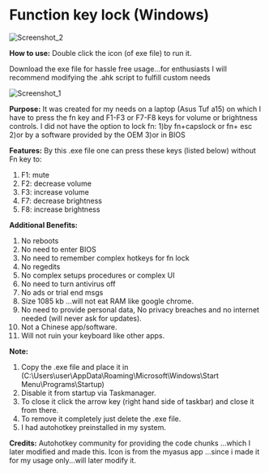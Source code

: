 # Function key lock (Windows) 


![Screenshot_2](https://user-images.githubusercontent.com/76086728/102328648-56051d80-3fad-11eb-8c33-4e2360c525fe.png)


**How to use:**
Double click the icon (of exe file) to run it.

Download the exe file for hassle free usage...for enthusiasts I will recommend modifying the .ahk script to fulfill custom needs


![Screenshot_1](https://user-images.githubusercontent.com/76086728/102328417-0f172800-3fad-11eb-80a6-cbb15a8c1848.png)


**Purpose:**
It was created for my needs on a laptop (Asus Tuf a15) on which I have to press the fn key and F1-F3 or F7-F8 keys for volume or brightness controls.
I did not have the option to lock fn:
1)by fn+capslock or fn+ esc 
2)or by a software provided by the OEM 
3)or in BIOS

**Features:**
By this .exe file one can press these keys (listed below) without Fn key to:
1) F1: mute 
2) F2: decrease volume
3) F3: increase volume
4) F7: decrease brightness
5) F8: increase brightness

**Additional Benefits:**

1) No reboots
2) No need to enter BIOS
3) No need to remember complex hotkeys for fn lock
4) No regedits
5) No complex setups procedures or complex UI
6) No need to turn antivirus off
7) No ads or trial end msgs
8) Size 1085 kb ...will not eat RAM like google chrome.
9) No need to provide personal data, No privacy breaches and no internet needed (will never ask for updates).
10) Not a Chinese app/software.
11) Will not ruin your keyboard like other apps.

**Note:** 
1) Copy the .exe file and place it in (C:\Users\user\AppData\Roaming\Microsoft\Windows\Start Menu\Programs\Startup) 
2) Disable it from startup via Taskmanager.
3) To close it click the arrow key (right hand side of taskbar) and close it from there.
4) To remove it completely just delete the .exe file.
5) I had autohotkey preinstalled in my system.

**Credits:**
Autohotkey community for providing the code chunks ...which I later modified and made this.
Icon is from the myasus app ...since i made it for my usage only...will later modify it. 
